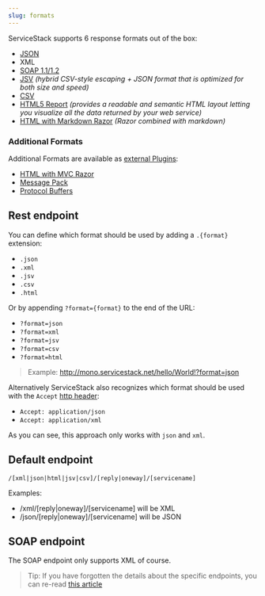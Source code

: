 ```yaml
---
slug: formats
---
```

ServiceStack supports 6 response formats out of the box:

- [JSON](https://github.com/ServiceStack/ServiceStack.Text)
- XML
- [SOAP 1.1/1.2](?id=SOAP-support)
- [JSV](https://github.com/ServiceStack/ServiceStack.Text#servicestacktypeserializer-and-the-jsv-format) _(hybrid CSV-style escaping + JSON format that is optimized for both size and speed)_
- [CSV](?id=ServiceStack-CSV-Format)
- [HTML5 Report](?id=HTML5ReportFormat) _(provides a readable and semantic HTML layout letting you visualize all the data returned by your web service)_
- [HTML with Markdown Razor](?id=Markdown-Razor) _(Razor combined with markdown)_

### Additional Formats

Additional Formats are available as [external Plugins](?id=Plugins):

- [HTML with MVC Razor](http://razor.servicestack.net/)
- [Message Pack](?id=MessagePack-Format)
- [Protocol Buffers](?id=Protobuf-format)

## Rest endpoint

You can define which format should be used by adding a `.{format}` extension:

 - `.json`
 - `.xml`
 - `.jsv`
 - `.csv`
 - `.html`

Or by appending `?format={format}` to the end of the URL:

- `?format=json`
- `?format=xml`
- `?format=jsv`
- `?format=csv`
- `?format=html`

> Example: http://mono.servicestack.net/hello/World!?format=json

Alternatively ServiceStack also recognizes which format should be used with the `Accept` [http header](http://en.wikipedia.org/wiki/List_of_HTTP_header_fields):

- `Accept: application/json`
- `Accept: application/xml`

As you can see, this approach only works with `json` and `xml`.

## Default endpoint

`/[xml|json|html|jsv|csv]/[reply|oneway]/[servicename]`

Examples:

- /xml/[reply|oneway]/[servicename] will be XML
- /json/[reply|oneway]/[servicename] will be JSON

## SOAP endpoint

The SOAP endpoint only supports XML of course.

> Tip: If you have forgotten the details about the specific endpoints, you can re-read [this article](?id=Endpoints)
